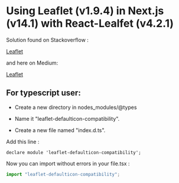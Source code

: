 # Using Leaflet (v1.9.4) in Next.js (v14.1) with React-Lealfet (v4.2.1)

Solution found on Stackoverflow :

[Leaflet](https://stackoverflow.com/questions/77978480/react-leaflet-4-with-nextjs-14-working-setup)

and here on Medium:

[Leaflet](https://andresprieto-25116.medium.com/how-to-use-react-leaflet-in-nextjs-with-typescript-surviving-it-21a3379d4d18)

## For typescript user:

- Create a new directory in nodes_modules/@types
  
- Name it "leaflet-defaulticon-compatibility".

- Create a new file named "index.d.ts".

Add this line :

```text
declare module 'leaflet-defaulticon-compatibility';
```

Now you can import without errors in your file.tsx :

```ts
import "leaflet-defaulticon-compatibility";
```

